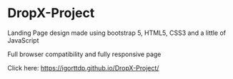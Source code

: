 # DropX-Project
Landing Page design made using bootstrap 5, HTML5, CSS3 and a little of JavaScript

Full browser compatibility and fully responsive page

Click here: https://igorttdp.github.io/DropX-Project/
